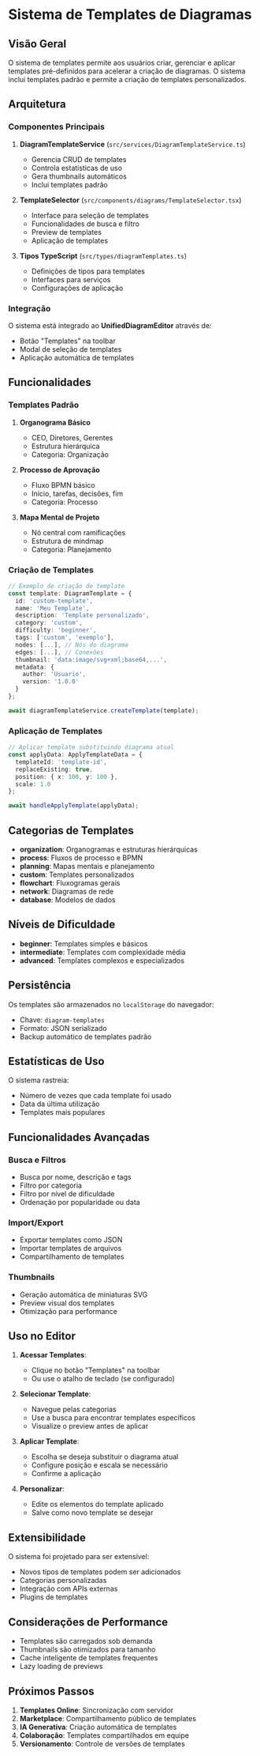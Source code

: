 # Sistema de Templates de Diagramas

## Visão Geral

O sistema de templates permite aos usuários criar, gerenciar e aplicar templates pré-definidos para acelerar a criação de diagramas. O sistema inclui templates padrão e permite a criação de templates personalizados.

## Arquitetura

### Componentes Principais

1. **DiagramTemplateService** (`src/services/DiagramTemplateService.ts`)
   - Gerencia CRUD de templates
   - Controla estatísticas de uso
   - Gera thumbnails automáticos
   - Inclui templates padrão

2. **TemplateSelector** (`src/components/diagrams/TemplateSelector.tsx`)
   - Interface para seleção de templates
   - Funcionalidades de busca e filtro
   - Preview de templates
   - Aplicação de templates

3. **Tipos TypeScript** (`src/types/diagramTemplates.ts`)
   - Definições de tipos para templates
   - Interfaces para serviços
   - Configurações de aplicação

### Integração

O sistema está integrado ao **UnifiedDiagramEditor** através de:
- Botão "Templates" na toolbar
- Modal de seleção de templates
- Aplicação automática de templates

## Funcionalidades

### Templates Padrão

1. **Organograma Básico**
   - CEO, Diretores, Gerentes
   - Estrutura hierárquica
   - Categoria: Organização

2. **Processo de Aprovação**
   - Fluxo BPMN básico
   - Início, tarefas, decisões, fim
   - Categoria: Processo

3. **Mapa Mental de Projeto**
   - Nó central com ramificações
   - Estrutura de mindmap
   - Categoria: Planejamento

### Criação de Templates

```typescript
// Exemplo de criação de template
const template: DiagramTemplate = {
  id: 'custom-template',
  name: 'Meu Template',
  description: 'Template personalizado',
  category: 'custom',
  difficulty: 'beginner',
  tags: ['custom', 'exemplo'],
  nodes: [...], // Nós do diagrama
  edges: [...], // Conexões
  thumbnail: 'data:image/svg+xml;base64,...',
  metadata: {
    author: 'Usuario',
    version: '1.0.0'
  }
};

await diagramTemplateService.createTemplate(template);
```

### Aplicação de Templates

```typescript
// Aplicar template substituindo diagrama atual
const applyData: ApplyTemplateData = {
  templateId: 'template-id',
  replaceExisting: true,
  position: { x: 100, y: 100 },
  scale: 1.0
};

await handleApplyTemplate(applyData);
```

## Categorias de Templates

- **organization**: Organogramas e estruturas hierárquicas
- **process**: Fluxos de processo e BPMN
- **planning**: Mapas mentais e planejamento
- **custom**: Templates personalizados
- **flowchart**: Fluxogramas gerais
- **network**: Diagramas de rede
- **database**: Modelos de dados

## Níveis de Dificuldade

- **beginner**: Templates simples e básicos
- **intermediate**: Templates com complexidade média
- **advanced**: Templates complexos e especializados

## Persistência

Os templates são armazenados no `localStorage` do navegador:
- Chave: `diagram-templates`
- Formato: JSON serializado
- Backup automático de templates padrão

## Estatísticas de Uso

O sistema rastreia:
- Número de vezes que cada template foi usado
- Data da última utilização
- Templates mais populares

## Funcionalidades Avançadas

### Busca e Filtros
- Busca por nome, descrição e tags
- Filtro por categoria
- Filtro por nível de dificuldade
- Ordenação por popularidade ou data

### Import/Export
- Exportar templates como JSON
- Importar templates de arquivos
- Compartilhamento de templates

### Thumbnails
- Geração automática de miniaturas SVG
- Preview visual dos templates
- Otimização para performance

## Uso no Editor

1. **Acessar Templates**:
   - Clique no botão "Templates" na toolbar
   - Ou use o atalho de teclado (se configurado)

2. **Selecionar Template**:
   - Navegue pelas categorias
   - Use a busca para encontrar templates específicos
   - Visualize o preview antes de aplicar

3. **Aplicar Template**:
   - Escolha se deseja substituir o diagrama atual
   - Configure posição e escala se necessário
   - Confirme a aplicação

4. **Personalizar**:
   - Edite os elementos do template aplicado
   - Salve como novo template se desejar

## Extensibilidade

O sistema foi projetado para ser extensível:
- Novos tipos de templates podem ser adicionados
- Categorias personalizadas
- Integração com APIs externas
- Plugins de templates

## Considerações de Performance

- Templates são carregados sob demanda
- Thumbnails são otimizados para tamanho
- Cache inteligente de templates frequentes
- Lazy loading de previews

## Próximos Passos

1. **Templates Online**: Sincronização com servidor
2. **Marketplace**: Compartilhamento público de templates
3. **IA Generativa**: Criação automática de templates
4. **Colaboração**: Templates compartilhados em equipe
5. **Versionamento**: Controle de versões de templates